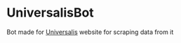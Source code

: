 # UniversalisBot
Bot made for [Universalis](https://universalis.app/) website for scraping data from it
